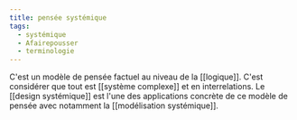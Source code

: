 ```yaml
---
title: pensée systémique
tags:
  - systémique
  - Afairepousser
  - terminologie
---
```


C'est un modèle de pensée factuel au niveau de la [[logique]]. C'est considérer que tout est [[système complexe]] et en interrelations.
Le [[design systémique]] est l'une des applications concrète de ce modèle de pensée avec notamment la [[modélisation systémique]].
